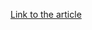 [Link to the article](https://blogs.blackberry.com/en/2019/07/threat-spotlight-virlock-polymorphic-ransomware)
